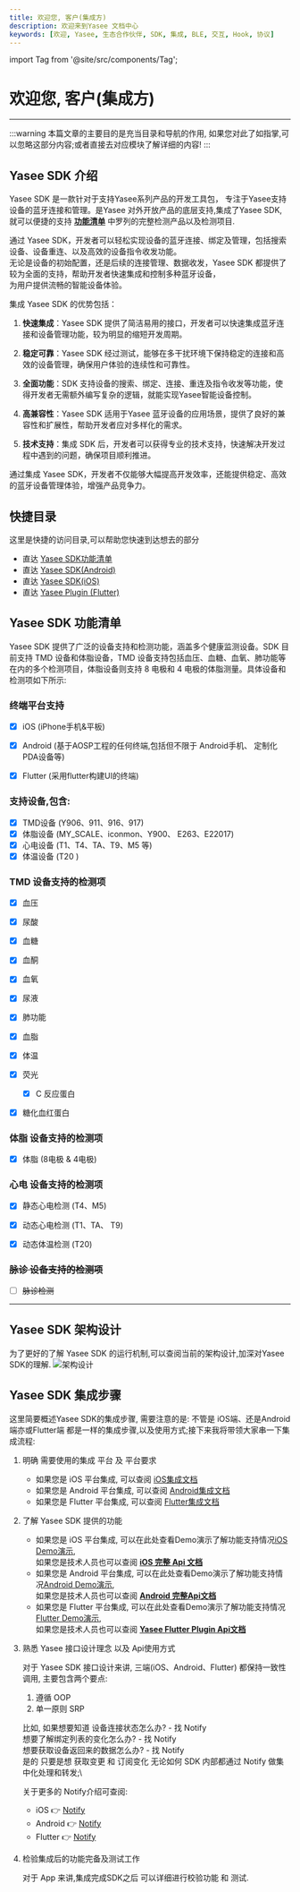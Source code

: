 ```yaml
---
title: 欢迎您, 客户(集成方)
description: 欢迎来到Yasee 文档中心
keywords: [欢迎, Yasee, 生态合作伙伴, SDK, 集成, BLE, 交互, Hook, 协议]
---
```



import Tag from '@site/src/components/Tag';


# 欢迎您, 客户(集成方)
--- 

:::warning
本篇文章的主要目的是充当目录和导航的作用, 如果您对此了如指掌,可以忽略这部分内容;或者直接去对应模块了解详细的内容!
:::



## Yasee SDK 介绍
Yasee SDK 是一款针对于支持Yasee系列产品的开发工具包，
专注于Yasee支持设备的蓝牙连接和管理。是Yasee 对外开放产品的底层支持,集成了Yasee SDK,\
就可以便捷的支持 **[功能清单](#yasee-sdk-功能清单)** 中罗列的完整检测产品以及检测项目.

通过 Yasee SDK，开发者可以轻松实现设备的蓝牙连接、绑定及管理，包括搜索设备、设备重连、以及高效的设备指令收发功能。\
无论是设备的初始配置，还是后续的连接管理、数据收发，Yasee SDK 都提供了较为全面的支持，帮助开发者快速集成和控制多种蓝牙设备，\
为用户提供流畅的智能设备体验。

集成 Yasee SDK 的优势包括：

1. **快速集成**：Yasee SDK 提供了简洁易用的接口，开发者可以快速集成蓝牙连接和设备管理功能，较为明显的缩短开发周期。

2. **稳定可靠**：Yasee SDK 经过测试，能够在多干扰环境下保持稳定的连接和高效的设备管理，确保用户体验的连续性和可靠性。

3. **全面功能**：SDK 支持设备的搜索、绑定、连接、重连及指令收发等功能，使得开发者无需额外编写复杂的逻辑，就能实现Yasee智能设备控制。

4. **高兼容性**：Yasee SDK 适用于Yasee 蓝牙设备的应用场景，提供了良好的兼容性和扩展性，帮助开发者应对多样化的需求。

5. **技术支持**：集成 SDK 后，开发者可以获得专业的技术支持，快速解决开发过程中遇到的问题，确保项目顺利推进。

通过集成 Yasee SDK，开发者不仅能够大幅提高开发效率，还能提供稳定、高效的蓝牙设备管理体验，增强产品竞争力。



## 快捷目录

这里是快捷的访问目录,可以帮助您快速到达想去的部分
<!-- - [Git 工作流程](git_process/mobile_branch.md) -->
- 直达 [Yasee SDK功能清单](#yasee-sdk-功能清单)
- 直达 [Yasee SDK(Android)](yasee_android/intro.md)
- 直达 [Yasee SDK(iOS)](yasee_ios/used_doc.md)
- 直达 [Yasee Plugin (Flutter)](yasee_flutter/used_doc.md)




## Yasee SDK 功能清单

Yasee SDK 提供了广泛的设备支持和检测功能，涵盖多个健康监测设备。SDK 目前支持 TMD 设备和体脂设备，TMD 设备支持包括血压、血糖、血氧、肺功能等在内的多个检测项目，体脂设备则支持 8 电极和 4 电极的体脂测量。具体设备和检测项如下所示:


### 终端平台支持
- [x] iOS (iPhone手机&平板)
- [x] Android (基于AOSP工程的任何终端,包括但不限于 Android手机、 定制化PDA设备等)
- [x] Flutter (采用flutter构建UI的终端)


### 支持设备,包含:
- [x] TMD设备 (Y906、911、916、917)
- [x] 体脂设备 (MY_SCALE、iconmon、Y900、 E263、E22017)
- [x] 心电设备 (T1、T4、TA、T9、M5 等)
- [x] 体温设备 (T20 )

### TMD 设备支持的检测项
- [x] 血压
- [x] 尿酸
- [x] 血糖
- [x] 血酮
- [x] 血氧
- [x] 尿液
- [x] 肺功能
- [x] 血脂
- [x] 体温
- [x] 荧光
    - [x] C 反应蛋白
- [x] 糖化血红蛋白


### 体脂 设备支持的检测项
- [x] 体脂 (8电极 & 4电极)


### 心电 设备支持的检测项
- [x] 静态心电检测 (T4、M5)
- [x] 动态心电检测 (T1、TA、 T9)
- [x] 动态体温检测 (T20)


### ~~脉诊 设备支持的检测项~~
- [ ] ~~脉诊检测~~

--- 




## Yasee SDK 架构设计
为了更好的了解 Yasee SDK 的运行机制,可以查阅当前的架构设计,加深对Yasee SDK的理解.
<Tag text="红色框为无须部分" color="red"/>
![架构设计](/img/yasee_jgt.png)




## Yasee SDK 集成步骤

这里简要概述Yasee SDK的集成步骤, 需要注意的是: 不管是 iOS端、还是Android端亦或Flutter端 都是一样的集成步骤,以及使用方式;接下来我将带领大家串一下集成流程:
1. 明确 需要使用的集成 平台 及 平台要求
    - 如果您是 iOS 平台集成, 可以查阅 [iOS集成文档](yasee_ios/used_doc.md)
    - 如果您是 Android 平台集成, 可以查阅 [Android集成文档](yasee_android/intro.md)
    - 如果您是 Flutter 平台集成, 可以查阅 [Flutter集成文档](yasee_flutter/used_doc.md)
2. 了解 Yasee SDK 提供的功能

    - 如果您是 iOS 平台集成, 可以在此处查看Demo演示了解功能支持情况[iOS Demo演示](yasee_ios/demo.md), \
    如果您是技术人员也可以查阅 **[iOS 完整 Api 文档](https://doc.yasee.com.cn/ios_doc/documentation/yasee_ios "Api 文档")**
    - 如果您是 Android 平台集成, 可以在此处查看Demo演示了解功能支持情况[Android Demo演示](yasee_android/demo_word.md), \
    如果您是技术人员也可以查阅 **[Android 完整Api文档](https://doc.yasee.com.cn/android_doc/index.html)** 
    - 如果您是 Flutter 平台集成, 可以在此处查看Demo演示了解功能支持情况[Flutter Demo演示](yasee_flutter/demo.md), \
    如果您是技术人员也可以查阅 **[Yasee Flutter Plugin Api文档](https://doc.yasee.com.cn/flutter_doc/)**
3. 熟悉 Yasee 接口设计理念 以及 Api使用方式

    对于 Yasee SDK 接口设计来讲, 三端(iOS、Android、Flutter) 都保持一致性调用, 主要包含两个要点:
    1. 遵循 OOP 
    2. 单一原则 SRP
    
    比如, 如果想要知道 设备连接状态怎么办?     - 找 Notify\
    想要了解绑定列表的变化怎么办?             - 找 Notify\
    想要获取设备返回来的数据怎么办?           - 找 Notify\
    是的 只要是想 获取变更 和 订阅变化 无论如何 SDK 内部都通过 Notify 做集中化处理和转发;\

    关于更多的 Notify介绍可查阅: 
    - iOS 👉 [Notify](yasee_ios/used_doc.md#通知相关内容)
    - Android 👉 [Notify](yasee_android/intro.md#通知相关内容)
    - Flutter 👉 [Notify](yasee_flutter/used_doc.md#通知相关内容)

4. 检验集成后的功能完备及测试工作

    对于 App 来讲,集成完成SDK之后 可以详细进行校验功能 和 测试.







<!-- ### Git 工作流程 -->

<!-- ## Yasee SDK(Android) -->



<!-- ## Yasee SDK(iOS) -->



<!-- ## Yasee Plugin (Flutter) -->